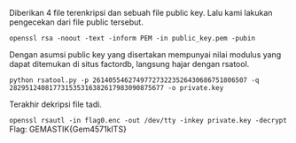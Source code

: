 Diberikan 4 file terenkripsi dan sebuah file public key. Lalu kami lakukan pengecekan dari file public tersebut.

```openssl rsa -noout -text -inform PEM -in public_key.pem -pubin```

Dengan asumsi public key yang disertakan mempunyai nilai modulus yang dapat ditemukan di situs factordb, langsung hajar dengan rsatool.

``` python rsatool.py -p 261405546274977273223526430686751806507 -q 282951240817731535316382617983090875677 -o private.key ```

Terakhir dekripsi file tadi.

``` openssl rsautl -in flag0.enc -out /dev/tty -inkey private.key -decrypt ```
Flag: GEMASTIK{Gem4571kITS}